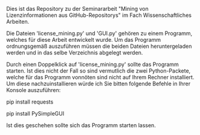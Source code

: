 Dies ist das Repository zu der Seminararbeit "Mining von Lizenzinformationen aus GitHub-Repositorys" im Fach Wissenschaftliches Arbeiten.

Die Dateien 'license_mining.py' und 'GUI.py' gehören zu einem Programm, welches für diese Arbeit entwickelt wurde.
Um das Programm ordnungsgemäß auszuführen müssen die beiden Dateien heruntergeladen werden und in das selbe Verzeichnis abgelegt werden.

Durch einen Doppelklick auf 'license_mining.py' sollte das Programm starten. 
Ist dies nicht der Fall so sind vermutlich die zwei Python-Packete, welche für das Programm vonnöten sind nicht auf Ihrem Rechner installiert.
Um diese nachzuinstallieren würde ich Sie bitten folgende Befehle in Ihrer Konsole auszuführen:

pip install requests

pip install PySimpleGUI

Ist dies geschehen sollte sich das Programm starten lassen.
